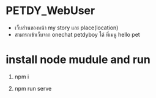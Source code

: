 # PETDY_WebUser
- เว็บส่วนของหน้า my story และ place(location) 
- สามารถเข้าเว็บจาก onechat petdyboy ได้ ที่เมนู hello pet

# install node mudule and run

1. npm i

2. npm run serve 
